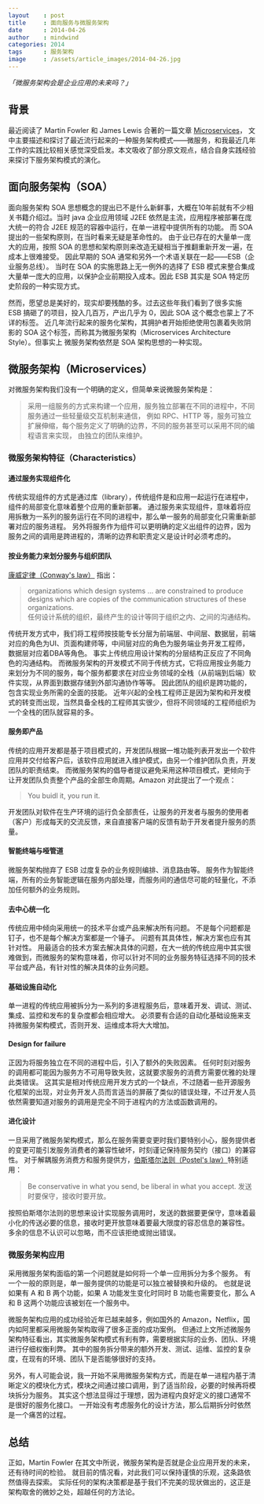 ```yaml
---
layout    : post
title     : 面向服务与微服务架构
date      : 2014-04-26
author    : mindwind
categories: 2014
tags      : 服务架构
image     : /assets/article_images/2014-04-26.jpg
---
```



_「微服务架构会是企业应用的未来吗？」_


## 背景
最近阅读了 Martin Fowler 和 James Lewis 合著的一篇文章 [Microservices](http://martinfowler.com/articles/microservices.html)， 文中主要描述和探讨了最近流行起来的一种服务架构模式——微服务，和我最近几年工作的实践比较相关感觉深受启发。本文吸收了部分原文观点，结合自身实践经验来探讨下服务架构模式的演化。


## 面向服务架构（SOA）
面向服务架构 SOA 思想概念的提出已不是什么新鲜事，大概在10年前就有不少相关书籍介绍过。当时 java 企业应用领域 J2EE 依然是主流，应用程序被部署在庞大统一的符合 J2EE 规范的容器中运行，在单一进程中提供所有的功能。 而 SOA 提出的一些架构原则，在当时看来无疑是革命性的。 由于业已存在的大量单一庞大的应用，按照 SOA 的思想和架构原则来改造无疑相当于推翻重新开发一遍，在成本上很难接受。 因此早期的 SOA 通常和另外一个术语关联在一起——ESB（企业服务总线）。 当时在 SOA 的实施思路上无一例外的选择了 ESB 模式来整合集成大量单一庞大的应用，以保护企业前期投入成本。因此 ESB 其实是 SOA 特定历史阶段的一种实现方式。

然而，愿望总是美好的，现实却要残酷的多。过去这些年我们看到了很多实施 ESB 搞砸了的项目，投入几百万，产出几乎为 0，因此 SOA 这个概念也蒙上了不详的标签。 近几年流行起来的服务化架构，其拥护者开始拒绝使用包裹着失败阴影的 SOA 这个标签，而称其为微服务架构（Microservices Architecture Style）。但事实上 微服务架构依然是 SOA 架构思想的一种实现。


## 微服务架构（Microservices）
对微服务架构我们没有一个明确的定义，但简单来说微服务架构是：

  > 采用一组服务的方式来构建一个应用，服务独立部署在不同的进程中，不同服务通过一些轻量级交互机制来通信，
  > 例如 RPC、HTTP 等，服务可独立扩展伸缩，每个服务定义了明确的边界，不同的服务甚至可以采用不同的编程语言来实现，
  > 由独立的团队来维护。


### 微服务架构特征（Characteristics）
#### 通过服务实现组件化
传统实现组件的方式是通过库（library），传统组件是和应用一起运行在进程中，组件的局部变化意味着整个应用的重新部署。 通过服务来实现组件，意味着将应用拆散为一系列的服务运行在不同的进程中，那么单一服务的局部变化只需重新部署对应的服务进程。 另外将服务作为组件可以更明确的定义出组件的边界，因为服务之间的调用是跨进程的，清晰的边界和职责定义是设计时必须考虑的。


#### 按业务能力来划分服务与组织团队
[康威定律（Conway's law）](https://en.wikipedia.org/wiki/Conway's_law) 指出：

  > organizations which design systems ... are constrained to produce designs which are
  > copies of the communication structures of these organizations.  
  > 任何设计系统的组织，最终产生的设计等同于组织之内、之间的沟通结构。

传统开发方式中，我们将工程师按技能专长分层为前端层、中间层、数据层，前端对应的角色为UI、页面构建师等，中间层对应的角色为服务端业务开发工程师，数据层对应着DBA等角色。 事实上传统应用设计架构的分层结构正反应了不同角色的沟通结构。 而微服务架构的开发模式不同于传统方式，它将应用按业务能力来划分为不同的服务，每个服务都要求在对应业务领域的全栈（从前端到后端）软件实现，从界面到数据存储到外部沟通协作等等。 因此团队的组织是跨功能的，包含实现业务所需的全面的技能。 近年兴起的全栈工程师正是因为架构和开发模式的转变而出现，当然具备全栈的工程师其实很少，但将不同领域的工程师组织为一个全栈的团队就容易的多。

#### 服务即产品
传统的应用开发都是基于项目模式的，开发团队根据一堆功能列表开发出一个软件应用并交付给客户后，该软件应用就进入维护模式，由另一个维护团队负责，开发团队的职责结束。 而微服务架构的倡导者提议避免采用这种项目模式，更倾向于让开发团队负责整个产品的全部生命周期。Amazon 对此提出了一个观点：

  > You buidl it, you run it.

开发团队对软件在生产环境的运行负全部责任，让服务的开发者与服务的使用者（客户）形成每天的交流反馈，来自直接客户端的反馈有助于开发者提升服务的质量。


#### 智能终端与哑管道
微服务架构抛弃了 ESB 过度复杂的业务规则编排、消息路由等。 服务作为智能终端，所有的业务智能逻辑在服务内部处理，而服务间的通信尽可能的轻量化，不添加任何额外的业务规则。


#### 去中心统一化
传统应用中倾向采用统一的技术平台或产品来解决所有问题。 不是每个问题都是钉子，也不是每个解决方案都是一个锤子。 问题有其具体性，解决方案也应有其针对性。 用最适合的技术方案去解决具体的问题，在大一统的传统应用中其实很难做到，而微服务的架构意味着，你可以针对不同的业务服务特征选择不同的技术平台或产品，有针对性的解决具体的业务问题。


#### 基础设施自动化
单一进程的传统应用被拆分为一系列的多进程服务后，意味着开发、调试、测试、集成、监控和发布的复杂度都会相应增大。 必须要有合适的自动化基础设施来支持微服务架构模式，否则开发、运维成本将大大增加。


#### Design for failure
正因为将服务独立在不同的进程中后，引入了额外的失败因素。 任何时刻对服务的调用都可能因为服务方不可用导致失败，这就要求服务的消费方需要优雅的处理此类错误。 这其实是相对传统应用开发方式的一个缺点，不过随着一些开源服务化框架的出现，对业务开发人员而言适当的屏蔽了类似的错误处理，不过开发人员依然需要知道对服务的调用是完全不同于进程内的方法或函数调用的。


#### 进化设计
一旦采用了微服务架构模式，那么在服务需要变更时我们要特别小心，服务提供者的变更可能引发服务消费者的兼容性破坏，时刻谨记保持服务契约（接口）的兼容性。 对于解耦服务消费方和服务提供方，[伯斯塔尔法则（Postel's law）](https://en.wikipedia.org/wiki/Robustness_principle)特别适用：

  > Be conservative in what you send, be liberal in what you accept.
  > 发送时要保守，接收时要开放。

按照伯斯塔尔法则的思想来设计实现服务调用时，发送的数据要更保守，意味着最小化的传送必要的信息，接收时更开放意味着要最大限度的容忍信息的兼容性。 多余的信息不认识可以忽略，而不应该拒绝或抛出错误。


### 微服务架构应用
采用微服务架构面临的第一个问题就是如何将一个单一应用拆分为多个服务。 有一个一般的原则是，单一服务提供的功能是可以独立被替换和升级的。 也就是说如果有 A 和 B 两个功能，如果 A 功能发生变化时同时 B 功能也需要变化，那么 A 和 B 这两个功能应该被划在一个服务中。

微服务架构应用的成功经验近年已越来越多，例如国外的 Amazon，Netflix，国内如阿里都采用微服务架构取得了很多正面的成功案例。 但通过上文所述微服务架构特征看出，其实微服务架构模式有利有弊，需要根据实际的业务、团队、环境进行仔细权衡利弊。 其中的服务拆分带来的额外开发、测试、运维、监控的复杂度，在现有的环境、团队下是否能够很好的支持。

另外，有人可能会说，我一开始不采用微服务架构方式，而是在单一进程内基于清晰定义的模块化方式，模块之间通过接口调用，到了适当阶段，必要的时候再将模块拆分为服务。 其实这个想法显得过于理想，因为进程内良好定义的接口通常不是很好的服务化接口。 一开始没有考虑服务化的设计方法，那么后期拆分时依然是一个痛苦的过程。


## 总结
正如，Martin Fowler 在其文中所说，微服务架构是否就是企业应用开发的未来，还有待时间的检验。 就目前的情况看，对此我们可以保持谨慎的乐观，这条路依然值得去探索。 实际任何的架构决策都是基于我们不完美的现状做出的，这正是架构取舍的微妙之处，超越任何的方法论。
